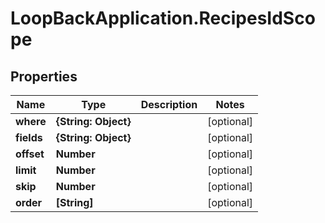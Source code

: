 # LoopBackApplication.RecipesIdScope

## Properties

Name | Type | Description | Notes
------------ | ------------- | ------------- | -------------
**where** | **{String: Object}** |  | [optional] 
**fields** | **{String: Object}** |  | [optional] 
**offset** | **Number** |  | [optional] 
**limit** | **Number** |  | [optional] 
**skip** | **Number** |  | [optional] 
**order** | **[String]** |  | [optional] 



